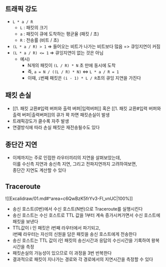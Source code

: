 ## 트래픽 강도

- `L * a / R`
	- `L` : 패킷의 크기
	- `a` : 패킷이 큐에 도착하는 평균율 (패킷 / 초)
	- `R` : 전송률 (비트 / 초)
- `(L * a / R) > 1` => 들어오는 비트가 나가는 비트보다 많음 => 큐잉지연이 커짐
- `(L * a / R) <= 1` => 큐잉지연이 없는 것은 아님
	- 예시)
		- N개의 패킷이 `(L / R) * N` 초 만에 동시에 도착
		- 즉, `a = N / ((L / R) * N)` <=> `L * a / R = 1`
		- 이때, `i`번째 패킷은 `(i - 1) * L / R`초의 큐잉 지연을 가진다


## 패킷 손실

- [[1. 패킷 교환#입력 버퍼와 출력 버퍼|입력버퍼]] 혹은 [[1. 패킷 교환#입력 버퍼와 출력 버퍼|출력버퍼]]의 큐가 꽉 차면 패킷손실이 발생
- 트래픽강도가 클수록 자주 발생
- 연결방식에 따라 손실 패킷은 재전송될수도 있다


## 종단간 지연

- 이제까지는 주로 인접한 라우터끼리의 지연을 살펴보았는데,<br>이를 수신측 지연과 송신측 지연, 그리고 전파지연까지 고려하여보면,<br>종단간 지연도 계산할 수 있다


## Traceroute
![[Excalidraw/01.md#^area=c6QwBzK5frYv3-FI_vnUC|100%]]
- 송신 호스트(0번)에서 수신 호스트(N번)으로 Traceroute를 실행시킨다
- 송신 호스트는 수신 호스트로 TTL 값을 1부터 계속 증가시켜가면서 수신 호스트에 패킷을 보낸다
- TTL값이 i 인 패킷은 i번째 라우터에서 파기되고,<br>i번째 라우터는 자신의 신원을 담은 패킷을 송신 호스트에게 전송한다
- 송신 호스트는 TTL 값이 i인 패킷의 송신시간과 응답의 수신시간을 기록하여 왕복시간을 측정
- 패킷손실의 가능성이 있으므로 이 과정을 3번 반복한다
- 결과적으로 패킷이 지나가는 경로와 각 경로에서의 지연시간을 측정할 수 있다